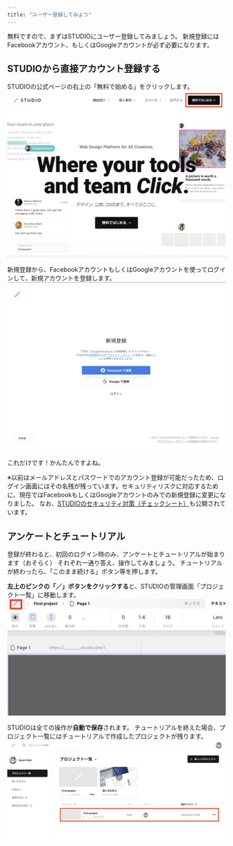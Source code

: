 ```yaml
---
title: "ユーザー登録してみよう"
---
```

無料ですので、まずはSTUDIOにユーザー登録してみましょう。
新規登録にはFacebookアカウント、もしくはGoogleアカウントが必ず必要になります。

## STUDIOから直接アカウント登録する

STUDIOの公式ページの右上の「無料で始める」をクリックします。
![スクリーンショット：STUDIOのトップページ](/images/studio-first-step/join-01.png)

新規登録から、FacebookアカウントもしくはGoogleアカウントを使ってログインして、新規アカウントを登録します。
![スクリーンショット：STUDIOの新規登録ページ](/images/studio-first-step/join-02.png)

これだけです！かんたんですよね。

※以前はメールアドレスとパスワードでのアカウント登録が可能だったため、ログイン画面にはその名残が残っています。セキュリティリスクに対応するために、現在ではFacebookもしくはGoogleアカウントのみでの新規登録に変更になりました。
なお、[STUDIOのセキュリティ対策（チェックシート）](https://help.studio.design/ja/articles/4682161-studio%E3%81%AE%E3%82%BB%E3%82%AD%E3%83%A5%E3%83%AA%E3%83%86%E3%82%A3%E5%AF%BE%E7%AD%96)も公開されています。

## アンケートとチュートリアル
登録が終わると、初回のログイン時のみ、アンケートとチュートリアルが始まります（おそらく）
それぞれ一通り答え、操作してみましょう。
チュートリアルが終わったら、「このまま続ける」ボタン等を押します。

**左上のピンクの「／」ボタンをクリックする**と、STUDIOの管理画面「プロジェクト一覧」に移動します。
![スクリーンショット：STUDIOのエディター画面](/images/studio-first-step/join-03.png)

STUDIOは全ての操作が**自動で保存**されます。
チュートリアルを終えた場合、プロジェクト一覧にはチュートリアルで作成したプロジェクトが残ります。
![スクリーンショット：STUDIOのダッシュボード](/images/studio-first-step/join-04.png)

